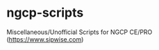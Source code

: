 ngcp-scripts
============

Miscellaneous/Unofficial Scripts for NGCP CE/PRO (https://www.sipwise.com)
